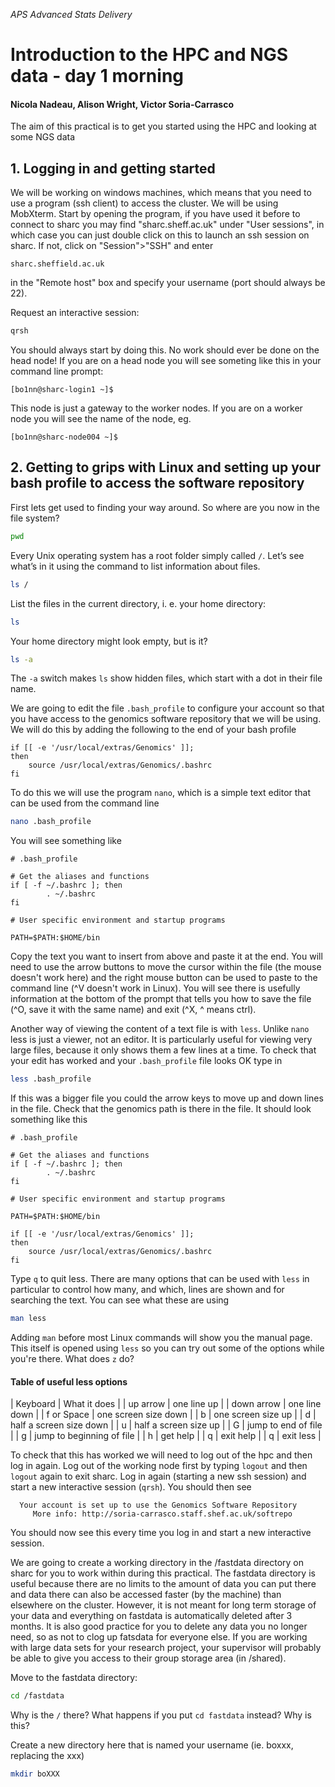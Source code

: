 *APS Advanced Stats Delivery*
# Introduction to the HPC and NGS data - day 1 morning
#### Nicola Nadeau, Alison Wright, Victor Soria-Carrasco

The aim of this practical is to get you started using the HPC and looking at some NGS data

## 1. Logging in and getting started
We will be working on windows machines, which means that you need to use a program (ssh client) to access the cluster. We will be using MobXterm. Start by opening the program, if you have used it before to connect to sharc you may find "sharc.sheff.ac.uk" under "User sessions", in which case you can just double click on this to launch an ssh session on sharc. If not, click on "Session">"SSH" and enter
```
sharc.sheffield.ac.uk
```
in the "Remote host" box and specify your username (port should always be 22).

Request an interactive session:
```bash
qrsh
```
You should always start by doing this. No work should ever be done on the head node! If you are on a head node you will see someting like this in your command line prompt:
```
[bo1nn@sharc-login1 ~]$
```
This node is just a gateway to the worker nodes. If you are on a worker node you will see the name of the node, eg.
```
[bo1nn@sharc-node004 ~]$
```

## 2. Getting to grips with Linux and setting up your bash profile to access the software repository
First lets get used to finding your way around. So where are you now in the file system? 
```bash
pwd
```
Every Unix operating system has a root folder simply called ```/```. Let’s see what’s in it using the command to list information about files.
```bash
ls /
```
List the files in the current directory, i. e. your home directory: 
```bash
ls
```
Your home directory might look empty, but is it? 
```bash
ls -a
```
The ```-a``` switch makes ```ls``` show hidden files, which start with a dot in their file name.

We are going to edit the file ```.bash_profile``` to configure your account so that you have access to the genomics software repository that we will be using. We will do this by adding the following to the end of your bash profile

```
if [[ -e '/usr/local/extras/Genomics' ]]; 
then
    source /usr/local/extras/Genomics/.bashrc
fi
```
To do this we will use the program ```nano```, which is a simple text editor that can be used from the command line
```bash
nano .bash_profile
```
You will see something like
```
# .bash_profile

# Get the aliases and functions
if [ -f ~/.bashrc ]; then
        . ~/.bashrc
fi

# User specific environment and startup programs

PATH=$PATH:$HOME/bin

```
Copy the text you want to insert from above and paste it at the end. You will need to use the arrow buttons to move the cursor within the file (the mouse doesn't work here) and the right mouse button can be used to paste to the command line (^V doesn't work in Linux). You will see there is usefully information at the bottom of the prompt that tells you how to save the file (^O, save it with the same name) and exit (^X, ^ means ctrl).

Another way of viewing the content of a text file is with ```less```. Unlike ```nano``` less is just a viewer, not an editor. It is particularly useful for viewing very large files, because it only shows them a few lines at a time. To check that your edit has worked and your ```.bash_profile``` file looks OK type in
```bash
less .bash_profile
```
If this was a bigger file you could the arrow keys to move up and down lines in the file. Check that the genomics path is there in the file. It should look something like this
```
# .bash_profile

# Get the aliases and functions
if [ -f ~/.bashrc ]; then
        . ~/.bashrc
fi

# User specific environment and startup programs

PATH=$PATH:$HOME/bin

if [[ -e '/usr/local/extras/Genomics' ]];
then
    source /usr/local/extras/Genomics/.bashrc
fi
```
Type ```q``` to quit less.
There are many options that can be used with ```less``` in particular to control how many, and which, lines are shown and for searching the text. You can see what these are using
```bash
man less
```
Adding ```man``` before most Linux commands will show you the manual page. This itself is opened using ```less``` so you can try out some of the options while you're there. What does ```z``` do?  
#### Table of useful less options
| Keyboard | What it does |
| up arrow | one line up |
| down arrow | one line down |
| f or Space | one screen size down |
| b | one screen size up |
| d | half a screen size down |
| u | half a screen size up |
| G | jump to end of file |
| g | jump to beginning of file |
| h | get help |
| q | exit help |
| q | exit less |


To check that this has worked we will need to log out of the hpc and then log in again. Log out of the working node first by typing ```logout``` and then ```logout``` again to exit sharc. Log in again (starting a new ssh session) and start a new interactive session (```qrsh```). You should then see
```
  Your account is set up to use the Genomics Software Repository
     More info: http://soria-carrasco.staff.shef.ac.uk/softrepo
```
You should now see this every time you log in and start a new interactive session.

We are going to create a working directory in the /fastdata directory on sharc for you to work within during this practical. The fastdata directory is useful because there are no limits to the amount of data you can put there and data there can also be accessed faster (by the machine) than elsewhere on the cluster. However, it is not meant for long term storage of your data and everything on fastdata is automatically deleted after 3 months. It is also good practice for you to delete any data you no longer need, so as not to clog up fatsdata for everyone else. If you are working with large data sets for your research project, your supervisor will probably be able to give you access to their group storage area (in /shared).

Move to the fastdata directory:
```bash
cd /fastdata
```
Why is the ```/``` there? What happens if you put ```cd fastdata``` instead? Why is this?

Create a new directory here that is named your username (ie. boxxx, replacing the xxx)
```bash
mkdir boXXX
```

